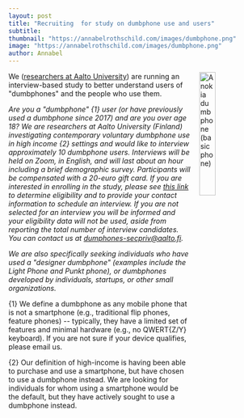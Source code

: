 ```yaml
---
layout: post
title: "Recruiting  for study on dumbphone use and users"
subtitle: 
thumbnail: "https://annabelrothschild.com/images/dumbphone.png"
image: "https://annabelrothschild.com/images/dumbphone.png"
author: Annabel
---
```


<img style="padding-left: 15px;padding-bottom: 15px" align="right" width="25%" alt="A nokia dumbphone (basic phone)" src="/images/dumbphone.png">

We ([researchers at Aalto University](https://www.lindqvistlab.org/)) are running an interview-based study to better understand users of "dumbphones" and the people who use them. 

_Are you a "dumbphone" {1} user (or have previously used a dumbphone since 2017) and are you over age 18? We are researchers at Aalto University (Finland) investigating contemporary voluntary dumbphone use in high income {2} settings and would like to interview approximately 10 dumbphone users. Interviews will be held on Zoom, in English, and will last about an hour including a brief demographic survey. Participants will be compensated with a 20-euro gift card. If you are interested in enrolling in the study, please see [this link](https://link.webropol.com/s/aalto-dumbphones) to determine eligibility and to provide your contact information to schedule an interview. If you are not selected for an interview you will be informed and your eligibility data will not be used, aside from reporting the total number of interview candidates. You can contact us at dumphones-secpriv@aalto.fi._

_We are also specifically seeking individuals who have used a "designer dumbphone" (examples include the Light Phone and Punkt phone), or dumbphones developed by individuals, startups, or other small organizations._

{1} We define a dumbphone as any mobile phone that is not a smartphone (e.g., traditional flip phones, feature phones) -- typically, they have a limited set of features and minimal hardware (e.g., no QWERT{Z/Y} keyboard). If you are not sure if your device qualifies, please email us.

{2} Our definition of high-income is having been able to purchase and use a smartphone, but have chosen to use a dumbphone instead. We are looking for individuals for whom using a smartphone would be the default, but they have actively sought to use a dumbphone instead.

